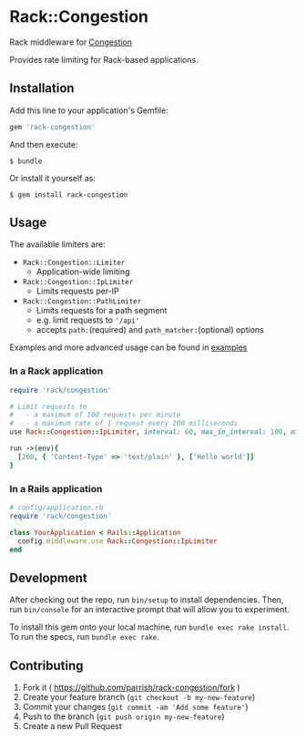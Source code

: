 # Rack::Congestion

Rack middleware for [Congestion](https://github.com/parrish/Congestion)

Provides rate limiting for Rack-based applications.

## Installation

Add this line to your application's Gemfile:

```ruby
gem 'rack-congestion'
```

And then execute:

    $ bundle

Or install it yourself as:

    $ gem install rack-congestion

## Usage

The available limiters are:

- `Rack::Congestion::Limiter`
  - Application-wide limiting
- `Rack::Congestion::IpLimiter`
  - Limits requests per-IP
- `Rack::Congestion::PathLimiter`
  - Limits requests for a path segment
  - e.g. limit requests to `'/api'`
  - accepts `path:`(required) and `path_matcher:`(optional) options

Examples and more advanced usage can be found in [examples](examples)

### In a Rack application

```ruby
require 'rack/congestion'

# Limit requests to
#   - a maximum of 100 requests per minute
#   - a maximum rate of 1 request every 100 milliseconds
use Rack::Congestion::IpLimiter, interval: 60, max_in_interval: 100, min_delay: 0.1

run ->(env){
  [200, { 'Content-Type' => 'text/plain' }, ['Hello world']]
}
```

### In a Rails application

```ruby
# config/application.rb
require 'rack/congestion'

class YourApplication < Rails::Application
  config.middleware.use Rack::Congestion::IpLimiter
end
```

## Development

After checking out the repo, run `bin/setup` to install dependencies. Then, run `bin/console` for an interactive prompt that will allow you to experiment.

To install this gem onto your local machine, run `bundle exec rake install`. To run the specs, run `bundle exec rake`.

## Contributing

1. Fork it ( https://github.com/parrish/rack-congestion/fork )
2. Create your feature branch (`git checkout -b my-new-feature`)
3. Commit your changes (`git commit -am 'Add some feature'`)
4. Push to the branch (`git push origin my-new-feature`)
5. Create a new Pull Request
